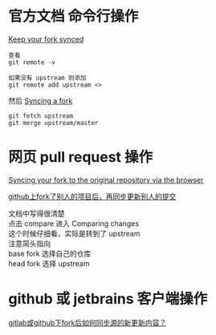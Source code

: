 # 官方文档 命令行操作
[Keep your fork synced](https://help.github.com/articles/fork-a-repo/#keep-your-fork-synced)

    查看
    git remote -v
    
    如果没有 upstream 则添加
    git remote add upstream <>
    
然后 [Syncing a fork](https://help.github.com/articles/syncing-a-fork/)

    git fetch upstream
    git merge upstream/master
    
# 网页 pull request 操作
[Syncing your fork to the original repository via the browser](https://github.com/KirstieJane/STEMMRoleModels/wiki/Syncing-your-fork-to-the-original-repository-via-the-browser)

[github上fork了别人的项目后，再同步更新别人的提交](https://blog.csdn.net/qq1332479771/article/details/56087333)

文档中写得很清楚  
点击 compare 进入 Comparing changes  
这个时候仔细看，实际是转到了 upstream  
注意简头指向  
base fork 选择自己的仓库  
head fork 选择 upstream

# github 或 jetbrains 客户端操作
[gitlab或github下fork后如何同步源的新更新内容？](https://www.zhihu.com/question/28676261)

